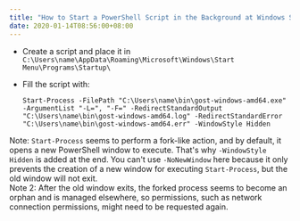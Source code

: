 ```yaml
---
title: "How to Start a PowerShell Script in the Background at Windows Startup"  
date: 2020-01-14T08:56:00+08:00  
---
```


* Create a script and place it in `C:\Users\name\AppData\Roaming\Microsoft\Windows\Start Menu\Programs\Startup\`  
* Fill the script with:

    ```shell
    Start-Process -FilePath "C:\Users\name\bin\gost-windows-amd64.exe" -ArgumentList "-L=", "-F=" -RedirectStandardOutput "C:\Users\name\bin\gost-windows-amd64.log" -RedirectStandardError "C:\Users\name\bin\gost-windows-amd64.err" -WindowStyle Hidden
    ```

Note: `Start-Process` seems to perform a fork-like action, and by default, it opens a new PowerShell window to execute. That's why `-WindowStyle Hidden` is added at the end. You can't use `-NoNewWindow` here because it only prevents the creation of a new window for executing `Start-Process`, but the old window will not exit.  
Note 2: After the old window exits, the forked process seems to become an orphan and is managed elsewhere, so permissions, such as network connection permissions, might need to be requested again.
